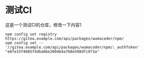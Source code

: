# 测试CI

这是一个测试CI的仓库，修改一下内容1


```
npm config set registry https://gitea.example.com/api/packages/wumacoder/npm/
npm config set -- '//gitea.example.com/api/packages/wumacoder/npm/:_authToken' "e6fe15f4685f4dba6be2004b4a768e598dfc973a"
```
